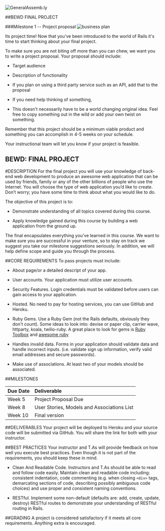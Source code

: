 ![GeneralAssemb.ly](https://github.com/generalassembly/ga-ruby-on-rails-for-devs/raw/master/images/ga.png "GeneralAssemb.ly")

##BEWD FINAL PROJECT


###Milestone 1 -- Project proposal
![business plan](https://i.ytimg.com/vi/tO5sxLapAts/hqdefault.jpg)


Its project time! Now that you've been introduced to the world of Rails it's time to start thinking about your final project. 

To make sure you are not biting off more than you can chew, we want  you to write a project proposal. Your proposal should include: 

*	Target audience
*	Description of functionality
*	If you plan on using a third party service such as an API, add that to the proposal

*	If you need help thinking of something, 
*	This doesn't necessarily have to be a world changing original idea. Feel free to copy something out in the wild or add your own twist on something.


Remember that this project should be a minimum viable product and something you can accomplish in 4-5 weeks on your schedule.

Your instructional team will let you know if your project is feasible. 


BEWD: FINAL PROJECT
--------

#DESCRIPTION
For the final project you will use your knowledge of back-end web development to produce an awesome web application that can be used by friends, family or any of the other billions of people who use the Internet. You will choose the type of web application you’d like to create. Don’t worry; you have some time to think about what you would like to do.

The objective of this project is to:

- Demonstrate understanding of all topics covered during this course.

- Apply knowledge gained during this course by building a web application from the ground up.

The final encapsulates everything you’ve learned in this course. We want to make sure you are successful in your venture, so to stay on track we suggest you take our milestone suggestions seriously. In addition, we will help define scope and guide you through the process.


##CORE REQUIREMENTS
To pass projects must include:

-	About page/or a detailed descript of your app.

-	User accounts. Your application must utilize user accounts.

- 	Security Features. Login credentials must be validated before users can gain access to your application. 

- 	Hosted. No need to pay for hosting services, you can use GitHub and Heroku. 

- 	Ruby Gems. Use a Ruby Gem (not the Rails defaults, obviously they don't count). Some ideas to look into: devise or paper clip, carrier wave, httparty, koala, twilio-ruby. A great place to look for gems is [Ruby Toolbox](https://www.ruby-toolbox.com/) and [awesome ruby](https://github.com/markets/awesome-ruby)

- 	Handles invalid data. Forms in your application should validate data and handle incorrect inputs. (i.e. validate sign up information, verify valid email addresses and secure passwords).

- 	Make use of associations. At least two of your models should be associated.


##MILESTONES

|Due Date| Deliverable|
|:-------|:-----------|
|Week 5|Project Proposal Due|
|Week 8| User Stories, Models and Associations List|
|Week 10| Final version|


##DELIVERABLES
Your project will be deployed to Heroku and your source code will be submitted via GitHub. You will share the link for both with your instructor.

##BEST PRACTICES
Your instructor and T.As will provide feedback on how well you execute best practices. Even though it is not part of the requirements, you should keep these in mind. 

* Clean And Readable Code. Instructors and T.As should be able to read and follow code easily.  Maintain clean and readable code including: consistent indentation, code commenting (e.g. when closing ```<div>``` tags, demarcating sections of code, describing possibly ambiguous code choices) and use proper and consistent naming conventions.

*	RESTful. Implement some non-default (defaults are: add, create, update, destroy) RESTful routes to demonstrate your understanding of RESTful routing in Rails.


##GRADING
A project is considered satisfactory if it meets all core requirements. Anything extra is encouraged. 